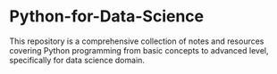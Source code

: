 # Python-for-Data-Science
This repository is a comprehensive collection of notes and resources covering Python programming from basic concepts to advanced level, specifically for data science domain.
